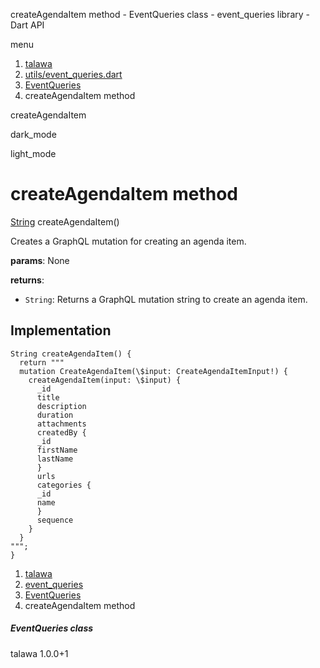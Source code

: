 




createAgendaItem method - EventQueries class - event\_queries library - Dart API







menu

1. [talawa](../../index.html)
2. [utils/event\_queries.dart](../../file-___home_harshil_Desktop_open-source_palisadoes_talawa_lib_utils_event_queries/)
3. [EventQueries](../../file-___home_harshil_Desktop_open-source_palisadoes_talawa_lib_utils_event_queries/EventQueries-class.html)
4. createAgendaItem method

createAgendaItem


dark\_mode

light\_mode




# createAgendaItem method


[String](https://api.flutter.dev/flutter/dart-core/String-class.html)
createAgendaItem()

Creates a GraphQL mutation for creating an agenda item.

**params**:
None

**returns**:

* `String`: Returns a GraphQL mutation string to create an agenda item.

## Implementation

```
String createAgendaItem() {
  return """
  mutation CreateAgendaItem(\$input: CreateAgendaItemInput!) {
    createAgendaItem(input: \$input) {
      _id
      title
      description
      duration
      attachments
      createdBy {
      _id
      firstName
      lastName
      }
      urls
      categories {
      _id
      name
      }
      sequence
    }
  }
""";
}
```

 


1. [talawa](../../index.html)
2. [event\_queries](../../file-___home_harshil_Desktop_open-source_palisadoes_talawa_lib_utils_event_queries/)
3. [EventQueries](../../file-___home_harshil_Desktop_open-source_palisadoes_talawa_lib_utils_event_queries/EventQueries-class.html)
4. createAgendaItem method

##### EventQueries class





talawa
1.0.0+1






